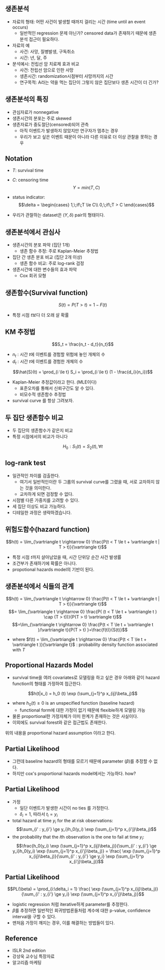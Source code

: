 ## 생존분석
- 자료의 형태: 어떤 사건이 발생할 때까지 걸리는 시간 (time until an event occurs)
    - 일반적인 regression 문제 아닌가? censored data가 존재하기 때문에 생존분석 접근이 필요하다.
- 자료의 예
    - 사건: 사망, 질병발생, 구독취소
    - 시간: 년, 달, 주
- 분석예시: 전립선 암 치료제 효과 비교
    - 사건: 전립선 암으로 인한 사망
    - 생존시간: randomization시점부터 사망까지의 시간
    - 연구목적: A라는 약을 먹는 집단이 그렇지 않은 집단보다 생존 시간이 더 긴가?

## 생존분석의 특징
- 관심자료가 nonnegative
- 생존시간의 분포는 주로 skewed
- 생존자료가 중도절단(censored)되어 관측
    - 아직 이벤트가 발생하지 않았지만 연구자가 멈추는 경우
    - 우리가 보고 싶은 이벤트 때문이 아니라 다른 이유로 더 이상 관찰을 못하는 경우

## Notation
- $T$: survival time
- $C$: censoring time
$$Y=min(T,C)$$
- status indicator:
$$\delta =
\begin{cases}
1,\;if\;T \le C\\
0,\;if\;T > C
\end{cases}$$

- 우리가 관찰하는 dataset은 $(Y,\delta)$ pair의 형태이다.

## 생존분석에서 관심사
- 생존시간의 분포 파악 (집단 1개)
    - 생존 함수 추정: 주로 Kaplan-Meier 추정법
- 집단 간 생존 분포 비교 (집단 2개 이상)
    - 생존 함수 비교: 주로 log-rank 검정
- 생존시간에 대한 변수들의 효과 파악
    - Cox 회귀 모형

## 생존함수(Survival function)
$$S(t)=P(T>t)=1-F(t)$$
- 특정 시점 $t$보다 더 오래 살 확률

## KM 추정법
$$S_t = \frac{n_t - d_t}{n_t}$$
- $n_t$ : 시간 $t$에 이벤트를 경험할 위험에 놓인 개체의 수
- $d_t$ : 시간 $t$에 이벤트를 경험한 개체의 수

$$\hat{S}(t) = \prod_{i \le t} S_i = \prod_{i \le t} (1 - \frac{d_i}{n_i})$$

- Kaplan-Meier 추정값이라고 한다. (MLE이다)
    - 표준오차를 통해서 신뢰구간도 알 수 있다.
    - 비모수적 생존함수 추정법
- survival curve 를 항상 그려보자.

## 두 집단 생존함수 비교
- 두 집단의 생존함수가 같은지 비교
- 특정 시점에서의 비교가 아니다

$$H_0: S_1(t) = S_2(t), \forall t$$

## log-rank test
- 일관적인 차이를 검출한다.
    - 여기서 일반적인이란 두 그룹의 survival curve를 그렸을 때, 서로 교차하지 않는 것을 의미한다.
    - 교차하게 되면 검정할 수 없다.
- 시점별 다른 가중치를 고려할 수 있다.
- 세 집단 이상도 비교 가능하다.
- 디테일한 과정은 생략하겠습니다.

## 위험도함수(hazard function)
$$h(t) = \lim_{\vartriangle t \rightarrow 0} \frac{P(t < T \le t + \vartriangle t | T > t)}{\vartriangle t}$$
- 특정 시점 $t$까지 살아남았을 때, 시간 단위당 순간 사건 발생률
- 조건부가 존재하기에 확률은 아니다.
- propotional hazards model의 기반이 된다.

## 생존분석에서 식들의 관계
$$h(t) = \lim_{\vartriangle t \rightarrow 0} \frac{P(t < T \le t + \vartriangle t | T > t)}{\vartriangle t}$$
$$= \lim_{\vartriangle t \rightarrow 0} \frac{P( (t < T \le t + \vartriangle t ) \cap (T > t))}{P(T > t) \vartriangle t}$$
$$=\lim_{\vartriangle t \rightarrow 0} \frac{P(t < T \le t + \vartriangle t )/\vartriangle t}{P(T > t) }=\frac{f(t)}{S(t)}$$
- where $f(t) = \lim_{\vartriangle t \rightarrow 0} \frac{P(t < T \le t + \vartriangle t )}{\vartriangle t}$ : probability density function associated with $T$

## Proportional Hazards Model
- survival time을 여러 covariates로 모델링을 하고 싶은 경우 아래와 같이 hazard function의 형태를 가정하여 접근한다.

$$h(t|x_i) = h_0 (t) \exp (\sum_{j=1}^p x_{ij}\beta_j)$$

- where $h_0(t) \ge 0$ is an unspecified function (baseline hazard)
    - functional form에 대한 가정이 없기 때문에 flexible하게 모델링 가능
- 물론 proportional한 가정자체가 이미 한계가 존재하는 것은 사실이다.
- 이외에도 survival forest와 같은 접근법도 존재한다.

위의 내용을 proportional hazard assumption 이라고 한다.

## Partial Likelihood
- 그런데 baseline hazard의 형태를 모르기 때문에 parameter ($\beta$)를 추정할 수 없다.
- 하지만 cox's proportional hazards model에서는 가능하다. how?

## Partial Likelihood
- 가정
    - 일단 이벤트가 발생한 시간이 no ties 를 가정한다.
    - $\delta_i = 1$, 따라서 $t_i = y_i$
- total hazard at time $y_i$ for the at risk observations:
$$\sum_{i' : y_{i'} \ge y_i}h_0(y_i) \exp (\sum_{j=1}^p x_{i'j}\beta_j)$$
- the probability that the *i*th observation is the one to fail at time $y_i$:
$$\frac{h_0(y_i) \exp (\sum_{j=1}^p x_{ij}\beta_j)}{\sum_{i' : y_{i'} \ge y_i}h_0(y_i) \exp (\sum_{j=1}^p x_{i'j}\beta_j)} = \frac{ \exp (\sum_{j=1}^p x_{ij}\beta_j)}{\sum_{i' : y_{i'} \ge y_i} \exp (\sum_{j=1}^p x_{i'j}\beta_j)}$$

## Partial Likelihood

$$PL(\beta) = \prod_{i:\delta_i = 1} \frac{ \exp (\sum_{j=1}^p x_{ij}\beta_j)}{\sum_{i' : y_{i'} \ge y_i} \exp (\sum_{j=1}^p x_{i'j}\beta_j)}$$

- logistic regression 처럼 iterative하게 parameter를 추정한다.
- $\beta$를 추정하면 일반적인 회귀방법론들처럼 계수에 대한 p-value, confidence interval을 구할 수 있다.
- 맨처음 가정이 깨지는 경우, 이를 해결하는 방법들이 있다.

## Reference
- ISLR 2nd edition
- 강상욱 교수님 특장자료
- 알고리즘 마케팅